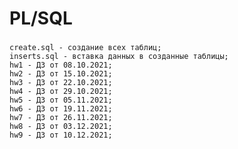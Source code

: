 # PL/SQL

### 
> 
    create.sql - создание всех таблиц;
    inserts.sql - вставка данных в созданные таблицы;
    hw1 - ДЗ от 08.10.2021;
    hw2 - ДЗ от 15.10.2021;
    hw3 - ДЗ от 22.10.2021;
    hw4 - ДЗ от 29.10.2021;
    hw5 - ДЗ от 05.11.2021;
    hw6 - ДЗ от 19.11.2021;
    hw7 - ДЗ от 26.11.2021;
    hw8 - ДЗ от 03.12.2021;
    hw9 - ДЗ от 10.12.2021;
